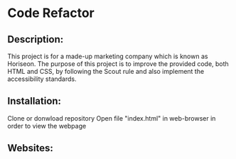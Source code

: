 # Code Refactor

## Description:
This project is for a made-up marketing company which is known as Horiseon.
The purpose of this project is to improve the provided code, both HTML and CSS, by following the Scout rule and also implement the accessibility standards.

## Installation:
Clone or donwload repository
Open file "index.html" in web-browser in order to view the webpage

## Websites:
